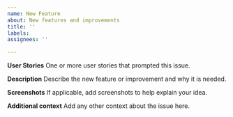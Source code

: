 ```yaml
---
name: New Feature
about: New features and improvements
title: ''
labels: 
assignees: ''

---
```


**User Stories**
One or more user stories that prompted this issue.

**Description**
Describe the new feature or improvement and why it is needed.

**Screenshots**
If applicable, add screenshots to help explain your idea.

**Additional context**
Add any other context about the issue here.
